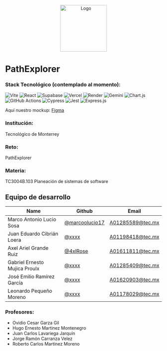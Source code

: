 <p align="center">
  <img src="https://github.com/user-attachments/assets/852eeb60-2b3f-4636-aa86-6c5c9d623dc7" alt="Logo" width="150">
</p>

# PathExplorer

### Stack Tecnológico (contemplado al momento):

![Vite](https://img.shields.io/badge/Vite-646CFF?style=for-the-badge&logo=vite&logoColor=white)
![React](https://img.shields.io/badge/React-61DAFB?style=for-the-badge&logo=react&logoColor=white)
![Supabase](https://img.shields.io/badge/Supabase-3ECF8E?style=for-the-badge&logo=supabase&logoColor=white)
![Vercel](https://img.shields.io/badge/Vercel-000000?style=for-the-badge&logo=vercel&logoColor=white)
![Render](https://img.shields.io/badge/Render-46E3B7?style=for-the-badge&logo=render&logoColor=white)
![Gemini](https://img.shields.io/badge/Gemini-4285F4?style=for-the-badge&logo=google&logoColor=white)
![Chart.js](https://img.shields.io/badge/Chart.js-F5788D?style=for-the-badge&logo=chartdotjs&logoColor=white)
![GitHub Actions](https://img.shields.io/badge/GitHub%20Actions-2088FF?style=for-the-badge&logo=githubactions&logoColor=white)
![Cypress](https://img.shields.io/badge/Cypress-17202C?style=for-the-badge&logo=cypress&logoColor=white)
![Jest](https://img.shields.io/badge/Jest-C21325?style=for-the-badge&logo=jest&logoColor=white)
![Express.js](https://img.shields.io/badge/Express.js-000000?style=for-the-badge&logo=express&logoColor=white)


Aquí nuestro mockup: [Figma](https://www.figma.com/design/nQ3X7ufUrNWSnpMAhnRLdk/Mockup-Web?node-id=47-669&t=gVNieDOr3b6xSwEw-1)

### Institución:
Tecnológico de Monterrey


### Reto:
PathExplorer


### Materia:
TC3004B.103 Planeación de sistemas de software


## Equipo de desarrollo

| Name | Github | Email |
| --- | --- | --- |
| Marco Antonio Lucio Sosa | [@marcoolucio17](https://github.com/marcoolucio17) | A01285589@tec.mx |
| Juan Eduardo Cibrián Loera | [@xxxx](https://github.com/xxxxx) | A01198418@tec.mx |
| Axel Ariel Grande Ruiz | [@4xlRose](https://github.com/4xlRose) | A01611811@tec.mx |
| Gabriel Ernesto Mujica Proulx |[@xxxx](https://github.com/xxxxx) | A01285409@tec.mx |
| José Emilio Ramírez García | [@xxxx](https://github.com/xxxxx) | A01620903@tec.mx |
| Leonardo Pequeño Moreno | [@xxxx](https://github.com/xxxxx) | A01178029@tec.mx |

### Profesores:
+ Ovidio Cesar Garza Gil
+ Hugo Ernesto Martinez Montenegro
+ Juan Carlos Lavariega Jarquín
+ Jorge Ramón Carranza Velez
+ Roberto Carlos Martínez Moreno

